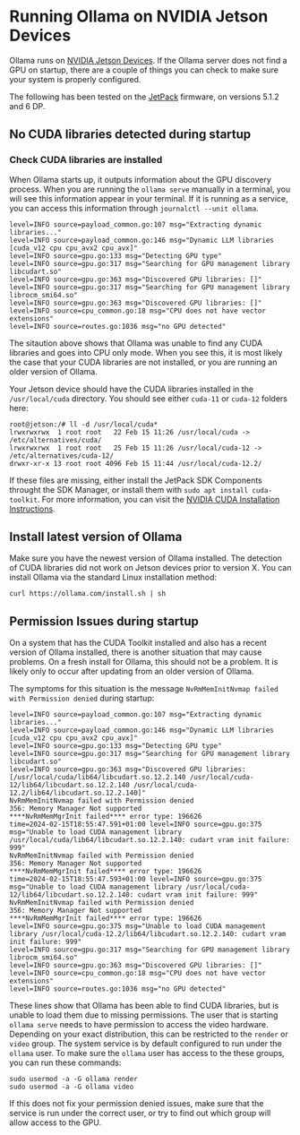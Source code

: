 # Running Ollama on NVIDIA Jetson Devices

Ollama runs on [NVIDIA Jetson Devices](https://www.nvidia.com/en-us/autonomous-machines/embedded-systems/). If the Ollama server does not find a GPU on startup, there are a couple of things you can check to make sure your system is properly configured.

The following has been tested on the [JetPack](https://developer.nvidia.com/embedded/jetpack) firmware, on versions 5.1.2 and 6 DP.

## No CUDA libraries detected during startup

### Check CUDA libraries are installed

When Ollama starts up, it outputs information about the GPU discovery process. When you are running the `ollama serve` manually in a terminal, you will see this information appear in your terminal. If it is running as a service, you can access this information through `journalctl --unit ollama`.

```
level=INFO source=payload_common.go:107 msg="Extracting dynamic libraries..."
level=INFO source=payload_common.go:146 msg="Dynamic LLM libraries [cuda_v12 cpu cpu_avx2 cpu_avx]"
level=INFO source=gpu.go:133 msg="Detecting GPU type"
level=INFO source=gpu.go:317 msg="Searching for GPU management library libcudart.so"
level=INFO source=gpu.go:363 msg="Discovered GPU libraries: []"
level=INFO source=gpu.go:317 msg="Searching for GPU management library librocm_smi64.so"
level=INFO source=gpu.go:363 msg="Discovered GPU libraries: []"
level=INFO source=cpu_common.go:18 msg="CPU does not have vector extensions"
level=INFO source=routes.go:1036 msg="no GPU detected"
```

The sitaution above shows that Ollama was unable to find any CUDA libraries and goes into CPU only mode. When you see this, it is most likely the case that your CUDA libraries are not installed, or you are running an older version of Ollama.

Your Jetson device should have the CUDA libraries installed in the `/usr/local/cuda` directory. You should see either `cuda-11` or `cuda-12` folders here:

```
root@jetson:/# ll -d /usr/local/cuda*
lrwxrwxrwx  1 root root   22 Feb 15 11:26 /usr/local/cuda -> /etc/alternatives/cuda/
lrwxrwxrwx  1 root root   25 Feb 15 11:26 /usr/local/cuda-12 -> /etc/alternatives/cuda-12/
drwxr-xr-x 13 root root 4096 Feb 15 11:44 /usr/local/cuda-12.2/
```

If these files are missing, either install the JetPack SDK Components throught the SDK Manager, or install them with `sudo apt install cuda-toolkit`. For more information, you can visit the [NVIDIA CUDA Installation Instructions](https://docs.nvidia.com/cuda/cuda-installation-guide-linux/index.html).

## Install latest version of Ollama

Make sure you have the newest version of Ollama installed. The detection of CUDA libraries did not work on Jetson devices prior to version X. You can install Ollama via the standard Linux installation method:

```
curl https://ollama.com/install.sh | sh
```

## Permission Issues during startup

On a system that has the CUDA Toolkit installed and also has a recent version of Ollama installed, there is another situation that may cause problems. On a fresh install for Ollama, this should not be a problem. It is likely only to occur after updating from an older version of Ollama.

The symptoms for this situation is the message `NvRmMemInitNvmap failed with Permission denied` during startup:

```
level=INFO source=payload_common.go:107 msg="Extracting dynamic libraries..."
level=INFO source=payload_common.go:146 msg="Dynamic LLM libraries [cuda_v12 cpu cpu_avx2 cpu_avx]"
level=INFO source=gpu.go:133 msg="Detecting GPU type"
level=INFO source=gpu.go:317 msg="Searching for GPU management library libcudart.so"
level=INFO source=gpu.go:363 msg="Discovered GPU libraries: [/usr/local/cuda/lib64/libcudart.so.12.2.140 /usr/local/cuda-12/lib64/libcudart.so.12.2.140 /usr/local/cuda-12.2/lib64/libcudart.so.12.2.140]"
NvRmMemInitNvmap failed with Permission denied
356: Memory Manager Not supported
****NvRmMemMgrInit failed**** error type: 196626
time=2024-02-15T18:55:47.591+01:00 level=INFO source=gpu.go:375 msg="Unable to load CUDA management library /usr/local/cuda/lib64/libcudart.so.12.2.140: cudart vram init failure: 999"
NvRmMemInitNvmap failed with Permission denied
356: Memory Manager Not supported
****NvRmMemMgrInit failed**** error type: 196626
time=2024-02-15T18:55:47.593+01:00 level=INFO source=gpu.go:375 msg="Unable to load CUDA management library /usr/local/cuda-12/lib64/libcudart.so.12.2.140: cudart vram init failure: 999"
NvRmMemInitNvmap failed with Permission denied
356: Memory Manager Not supported
****NvRmMemMgrInit failed**** error type: 196626
level=INFO source=gpu.go:375 msg="Unable to load CUDA management library /usr/local/cuda-12.2/lib64/libcudart.so.12.2.140: cudart vram init failure: 999"
level=INFO source=gpu.go:317 msg="Searching for GPU management library librocm_smi64.so"
level=INFO source=gpu.go:363 msg="Discovered GPU libraries: []"
level=INFO source=cpu_common.go:18 msg="CPU does not have vector extensions"
level=INFO source=routes.go:1036 msg="no GPU detected"
```

These lines show that Ollama has been able to find CUDA libraries, but is unable to load them due to missing permissions. The user that is starting `ollama serve` needs to have permission to access the video hardware. Depending on your exact distribution, this can be restricted to the `render` or `video` group. The system service is by default configured to run under the `ollama` user. To make sure the `ollama` user has access to the these groups, you can run these commands:

```
sudo usermod -a -G ollama render
sudo usermod -a -G ollama video
```

If this does not fix your permission denied issues, make sure that the service is run under the correct user, or try to find out which group will allow access to the GPU.


